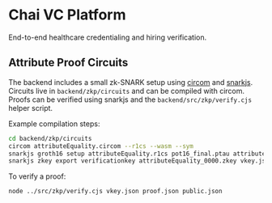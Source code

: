 # Chai VC Platform

End-to-end healthcare credentialing and hiring verification.

## Attribute Proof Circuits

The backend includes a small zk-SNARK setup using [circom](https://docs.circom.io/) and [snarkjs](https://github.com/iden3/snarkjs). Circuits live in `backend/zkp/circuits` and can be compiled with circom. Proofs can be verified using snarkjs and the `backend/src/zkp/verify.cjs` helper script.

Example compilation steps:

```bash
cd backend/zkp/circuits
circom attributeEquality.circom --r1cs --wasm --sym
snarkjs groth16 setup attributeEquality.r1cs pot16_final.ptau attributeEquality_0000.zkey
snarkjs zkey export verificationkey attributeEquality_0000.zkey vkey.json
```

To verify a proof:

```bash
node ../src/zkp/verify.cjs vkey.json proof.json public.json
```
